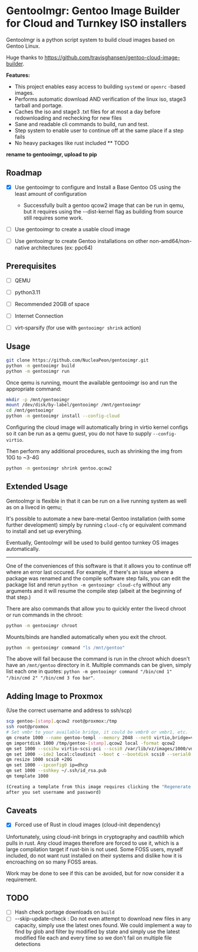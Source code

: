 GentooImgr: Gentoo Image Builder for Cloud and Turnkey ISO installers
=====================================================================

GentooImgr is a python script system to build cloud images based on Gentoo Linux.

Huge thanks to https://github.com/travisghansen/gentoo-cloud-image-builder. 


**Features:**

* This project enables easy access to building ``systemd`` or ``openrc`` -based images.
* Performs automatic download AND verification of the linux iso, stage3 tarball and portage.
* Caches the iso and stage3 .txt files for at most a day before redownloading and rechecking for new files
* Sane and readable cli commands to build, run and test.
* Step system to enable user to continue off at the same place if a step fails
* No heavy packages like rust included ** TODO

**rename to gentooimgr, upload to pip**

Roadmap
-------

* [X] Use gentooimgr to configure and Install a Base Gentoo OS using the least amount of configuration

    - Successfully built a gentoo qcow2 image that can be run in qemu, but it requires using the --dist-kernel flag
      as building from source still requires some work.

* [ ] Use gentooimgr to create a usable cloud image
* [ ] Use gentooimgr to create Gentoo installations on other non-amd64/non-native architectures (ex: ppc64)


Prerequisites 
-------------

* [ ] QEMU
* [ ] python3.11
* [ ] Recommended 20GB of space
* [ ] Internet Connection
* [ ] virt-sparsify (for use with `gentooimgr shrink` action)


Usage
-----

```sh
git clone https://github.com/NucleaPeon/gentooimgr.git
python -m gentooimgr build
python -m gentooimgr run
```

Once qemu is running, mount the available gentooimgr iso and run the appropriate command:

```sh
mkdir -p /mnt/gentooimgr
mount /dev/disk/by-label/gentooimgr /mnt/gentooimgr
cd /mnt/gentooimgr
python -m gentooimgr install --config-cloud
```

Configuring the cloud image will automatically bring in virtio kernel configs so it can be run as a qemu guest, you do not have to supply ``--config-virtio``.


Then perform any additional procedures, such as shrinking the img from 10G to ~3-4G

```sh
python -m gentooimgr shrink gentoo.qcow2
```


Extended Usage
--------------

GentooImgr is flexible in that it can be run on a live running system as well as on a livecd in qemu;

It's possible to automate a new bare-metal Gentoo installation (with some further development) simply by running ``cloud-cfg`` or equivalent command to install and set up everything.

Eventually, GentooImgr will be used to build gentoo turnkey OS images automatically.

----

One of the conveniences of this software is that it allows you to continue off where an error last occured.
For example, if there's an issue where a package was renamed and the compile software step fails, you can edit
the package list and rerun ``python -m gentooimgr cloud-cfg`` without any arguments and it will resume the compile
step (albeit at the beginning of that step.)

There are also commands that allow you to quickly enter the livecd chroot or run commands in the chroot:

```sh
python -m gentooimgr chroot
```

Mounts/binds are handled automatically when you exit the chroot.

```sh
python -m gentooimgr command "ls /mnt/gentoo"
```

The above will fail because the command is run in the chroot which doesn't have an ``/mnt/gentoo`` directory in it. Multiple commands can be given, simply list each one in quotes: ``python -m gentooimgr command "/bin/cmd 1" "/bin/cmd 2" "/bin/cmd 3 foo bar"``.


Adding Image to Proxmox
-----------------------

(Use the correct username and address to ssh/scp)

```sh
scp gentoo-[stamp].qcow2 root@proxmox:/tmp
ssh root@proxmox
# Set vmbr to your available bridge, it could be vmbr0 or vmbr1, etc.
qm create 1000 --name gentoo-templ --memory 2048 --net0 virtio,bridge=vmbr0
qm importdisk 1000 /tmp/gentoo-[stamp].qcow2 local -format qcow2
qm set 1000 --scsihw virtio-scsi-pci --scsi0 /var/lib/vz/images/1000/vm-1000-disk-0.qcow2
qm set 1000 --ide2 local:cloudinit --boot c --bootdisk scsi0 --serial0 socket --vga serial0
qm resize 1000 scsi0 +20G
qm set 1000 --ipconfig0 ip=dhcp
qm set 1000 --sshkey ~/.ssh/id_rsa.pub
qm template 1000

(Creating a template from this image requires clicking the "Regenerate Image" button or equivalent cli command,
after you set username and password)
```

Caveats
--------

* [X] Forced use of Rust in cloud images (cloud-init dependency)

Unfortunately, using cloud-init brings in cryptography and oauthlib which pulls in rust. Any cloud images therefore are forced to use it, which is a large compilation target if rust-bin is not used. Some FOSS users, myself included, do not want rust installed on their systems and dislike how it is encroaching on so many FOSS areas.

Work may be done to see if this can be avoided, but for now consider it a requirement.


TODO
----

* [ ] Hash check portage downloads on ``build``
* [ ] --skip-update-check : Do not even attempt to download new files in any capacity, simply use the latest ones found.
        We could implement a way to find by glob and filter by modified by state and simply use the latest modified file
        each and every time so we don't fail on multiple file detections
